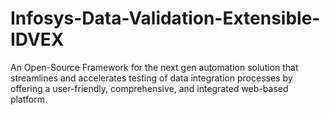 # Infosys-Data-Validation-Extensible-IDVEX
An Open-Source Framework for the next gen automation solution that streamlines and accelerates testing of data integration processes by offering a user-friendly, comprehensive, and integrated web-based platform.
